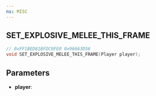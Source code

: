 ```yaml
---
ns: MISC
---
```

## SET_EXPLOSIVE_MELEE_THIS_FRAME

```c
// 0xFF1BED81BFDC0FE0 0x96663D56
void SET_EXPLOSIVE_MELEE_THIS_FRAME(Player player);
```


## Parameters
* **player**: 

